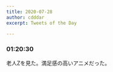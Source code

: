```yaml
---
title: 2020-07-28
author: cdddar
excerpt: Tweets of the Day

---
```


### 01:20:30

老人Zを見た。満足感の高いアニメだった。

